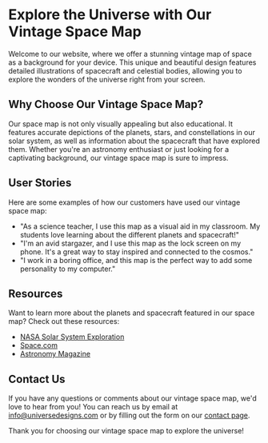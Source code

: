 <!--font:Cormorant Garamond-->

# Explore the Universe with Our Vintage Space Map

Welcome to our website, where we offer a stunning vintage map of space as a background for your device. This unique and beautiful design features detailed illustrations of spacecraft and celestial bodies, allowing you to explore the wonders of the universe right from your screen.

## Why Choose Our Vintage Space Map?

Our space map is not only visually appealing but also educational. It features accurate depictions of the planets, stars, and constellations in our solar system, as well as information about the spacecraft that have explored them. Whether you're an astronomy enthusiast or just looking for a captivating background, our vintage space map is sure to impress.

## User Stories

Here are some examples of how our customers have used our vintage space map:

- "As a science teacher, I use this map as a visual aid in my classroom. My students love learning about the different planets and spacecraft!"
- "I'm an avid stargazer, and I use this map as the lock screen on my phone. It's a great way to stay inspired and connected to the cosmos."
- "I work in a boring office, and this map is the perfect way to add some personality to my computer."

## Resources

Want to learn more about the planets and spacecraft featured in our space map? Check out these resources:

- [NASA Solar System Exploration](#)
- [Space.com](#)
- [Astronomy Magazine](#)

## Contact Us

If you have any questions or comments about our vintage space map, we'd love to hear from you! You can reach us by email at [info@universedesigns.com](mailto:info@universedesigns.com) or by filling out the form on our [contact page](#).

Thank you for choosing our vintage space map to explore the universe!

<!--

Write me content for website with wallpaper which alt text is:

"A vintage map of the stars and constellations, with detailed illustrations of spacecraft and celestial bodies."

The name/title of the page should not be 1:1 copy of the alt text but rather a real content of the website which is using this wallpaper.

- Use markdown format 
- Start with heading
- Heading should be short and concise
- The content should look like a real website 
- The website should not be about the wallpaper, wallpaper is just a related background
- Heading should be contain work "wallpaper" or "background"
- Include real sections like references, contact, user stories, etc. use things relevant to the page purpose.
- Feel free to use structure like headings, bullets, numbering, blockquotes, paragraphs, horizontal lines, etc.
- You can use formatting like bold or _italic_
- You can include UTF-8 emojis
- Links should be only #hash anchors (and you can refer to the document itself)
- Do not include images


---


# Explore the Cosmos with Our Stellar Wallpaper

Welcome to our website, where we offer a stunning vintage map of the stars and constellations as a background for your device. With detailed illustrations of spacecraft and celestial bodies, this wallpaper is perfect for anyone who loves astronomy and space exploration.

## Why Choose Our Stellar Wallpaper?

Our wallpaper is not only visually appealing but also educational. It features accurate depictions of the stars and constellations, as well as information about the spacecraft that have explored our solar system. Whether you're an astronomy enthusiast or just looking for a unique and beautiful background, our stellar wallpaper is sure to impress.

## User Stories

Here are some examples of how our customers have used our stellar wallpaper:

- "I'm a science teacher, and I use this wallpaper as the background on my classroom computer. My students love it!"
- "I'm an amateur astronomer, and I use this wallpaper as the lock screen on my phone. It's a great conversation starter!"
- "I work in a boring office, and this wallpaper is the only thing that makes my computer bearable."

## References

Want to learn more about the stars and constellations featured in our wallpaper? Check out these resources:

- [NASA's Guide to the Night Sky](#)
- [The Constellations and Their Stars](#)
- [Astronomy Picture of the Day](#)

## Contact Us

If you have any questions or comments about our stellar wallpaper, we'd love to hear from you! You can reach us by email at [info@stellarwallpaper.com](mailto:info@stellarwallpaper.com) or by filling out the form on our [contact page](#).

Thank you for choosing our stellar wallpaper!


---


Heading should not include word "wallpaper". The website should not be about the wallpaper itself, wallpaper is just a related background, rewrite whole content.


---


# Explore the Universe with Our Vintage Space Map

Welcome to our website, where we offer a stunning vintage map of space as a background for your device. This unique and beautiful design features detailed illustrations of spacecraft and celestial bodies, allowing you to explore the wonders of the universe right from your screen.

## Why Choose Our Vintage Space Map?

Our space map is not only visually appealing but also educational. It features accurate depictions of the planets, stars, and constellations in our solar system, as well as information about the spacecraft that have explored them. Whether you're an astronomy enthusiast or just looking for a captivating background, our vintage space map is sure to impress.

## User Stories

Here are some examples of how our customers have used our vintage space map:

- "As a science teacher, I use this map as a visual aid in my classroom. My students love learning about the different planets and spacecraft!"
- "I'm an avid stargazer, and I use this map as the lock screen on my phone. It's a great way to stay inspired and connected to the cosmos."
- "I work in a boring office, and this map is the perfect way to add some personality to my computer."

## Resources

Want to learn more about the planets and spacecraft featured in our space map? Check out these resources:

- [NASA Solar System Exploration](#)
- [Space.com](#)
- [Astronomy Magazine](#)

## Contact Us

If you have any questions or comments about our vintage space map, we'd love to hear from you! You can reach us by email at [info@universedesigns.com](mailto:info@universedesigns.com) or by filling out the form on our [contact page](#).

Thank you for choosing our vintage space map to explore the universe!

-->
